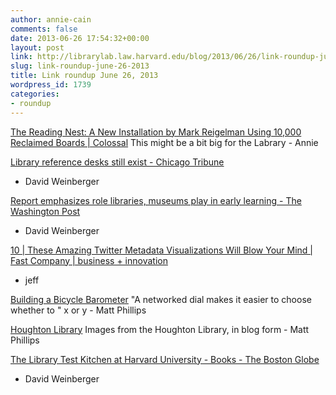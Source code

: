 ```yaml
---
author: annie-cain
comments: false
date: 2013-06-26 17:54:32+00:00
layout: post
link: http://librarylab.law.harvard.edu/blog/2013/06/26/link-roundup-june-26-2013/
slug: link-roundup-june-26-2013
title: Link roundup June 26, 2013
wordpress_id: 1739
categories:
- roundup
---
```


[The Reading Nest: A New Installation by Mark Reigelman Using 10,000 Reclaimed Boards | Colossal](http://www.thisiscolossal.com/2013/06/the-reading-nest-a-new-installation-by-mark-reigelman-using-10000-reclaimed-boards/)
This might be a bit big for the Labrary - Annie

[Library reference desks still exist - Chicago Tribune](http://articles.chicagotribune.com/2013-06-22/entertainment/ct-ae-0623-borrelli-library-20130622_1_desk-reference-librarian)
- David Weinberger

[Report emphasizes role libraries, museums play in early learning - The Washington Post](http://www.washingtonpost.com/local/report-emphasizes-role-libraries-museums-play-in-early-learning/2013/06/20/70441aa6-d9ef-11e2-a9f2-42ee3912ae0e_story.html)
- David Weinberger

[10 | These Amazing Twitter Metadata Visualizations Will Blow Your Mind | Fast Company | business + innovation](http://www.fastcompany.com/3013208/these-amazing-twitter-metadata-visualizations-will-blow-your-mind?partner=newsletter#10)
- jeff

[Building a Bicycle Barometer](http://spectrum.ieee.org/geek-life/hands-on/building-a-bicycle-barometer)
"A networked dial makes it easier to choose whether to " x or y - Matt Phillips

[Houghton Library](http://houghtonlib.tumblr.com/)
Images from the Houghton Library, in blog form - Matt Phillips

[The Library Test Kitchen at Harvard University - Books - The Boston Globe](http://www.bostonglobe.com/arts/books/2013/06/15/the-library-test-kitchen-harvard-university/G4LsBrZUuYYJTOXEsT2QHJ/story.html)
- David Weinberger
